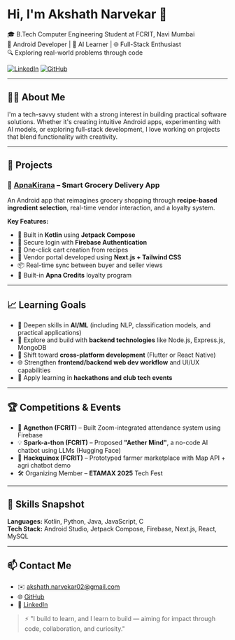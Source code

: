 
# Hi, I'm Akshath Narvekar 👋

🎓 B.Tech Computer Engineering Student at FCRIT, Navi Mumbai  
📱 Android Developer | 🤖 AI Learner | 🌐 Full-Stack Enthusiast  
🔍 Exploring real-world problems through code

[![LinkedIn](https://img.shields.io/badge/LinkedIn-blue?style=for-the-badge&logo=linkedin)](https://linkedin.com/in/akshath-narvekar-0863322a3)
[![GitHub](https://img.shields.io/badge/GitHub-black?style=for-the-badge&logo=github)](https://github.com/YourBroIsACoder)

---

## 👨‍💻 About Me

I'm a tech-savvy student with a strong interest in building practical software solutions. Whether it's creating intuitive Android apps, experimenting with AI models, or exploring full-stack development, I love working on projects that blend functionality with creativity.

---

## 🚀 Projects

### 🛒 [ApnaKirana](https://github.com/YourBroIsACoder/ApnaKirana) – Smart Grocery Delivery App  
An Android app that reimagines grocery shopping through **recipe-based ingredient selection**, real-time vendor interaction, and a loyalty system.

**Key Features:**
- 📲 Built in **Kotlin** using **Jetpack Compose**
- 🔐 Secure login with **Firebase Authentication**
- 🧺 One-click cart creation from recipes
- 💼 Vendor portal developed using **Next.js + Tailwind CSS**
- 📦 Real-time sync between buyer and seller views
- 🎁 Built-in **Apna Credits** loyalty program

---

## 📈 Learning Goals

- 🤖 Deepen skills in **AI/ML** (including NLP, classification models, and practical applications)
- 🔧 Explore and build with **backend technologies** like Node.js, Express.js, MongoDB
- 📱 Shift toward **cross-platform development** (Flutter or React Native)
- 🌐 Strengthen **frontend/backend web dev workflow** and UI/UX capabilities
- 🚀 Apply learning in **hackathons and club tech events**

---

## 🏆 Competitions & Events

- 🥉 **Agnethon (FCRIT)** – Built Zoom-integrated attendance system using Firebase
- 💡 **Spark-a-thon (FCRIT)** – Proposed **"Aether Mind"**, a no-code AI chatbot using LLMs (Hugging Face)
- 🌱 **Hackquinox (FCRIT)** – Prototyped farmer marketplace with Map API + agri chatbot demo
- 🛠️ Organizing Member – **ETAMAX 2025** Tech Fest

---

## 🧠 Skills Snapshot

**Languages:** Kotlin, Python, Java, JavaScript, C  
**Tech Stack:** Android Studio, Jetpack Compose, Firebase, Next.js, React, MySQL  

---

## 📫 Contact Me

- ✉️ akshath.narvekar02@gmail.com  
- 🌐 [GitHub](https://github.com/YourBroIsACoder)  
- 🔗 [LinkedIn](https://linkedin.com/in/akshath-narvekar-0863322a3)

> ⚡ "I build to learn, and I learn to build — aiming for impact through code, collaboration, and curiosity."
